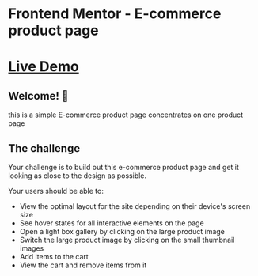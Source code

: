# Frontend Mentor - E-commerce product page

# [Live Demo](https://abdelrahmanlatif04.github.io/E-commerce-product-app/index.html)

## Welcome! 👋

this is a simple E-commerce product page concentrates on one product page

## The challenge

Your challenge is to build out this e-commerce product page and get it looking as close to the design as possible.


Your users should be able to:

- View the optimal layout for the site depending on their device's screen size
- See hover states for all interactive elements on the page
- Open a light box gallery by clicking on the large product image
- Switch the large product image by clicking on the small thumbnail images
- Add items to the cart
- View the cart and remove items from it